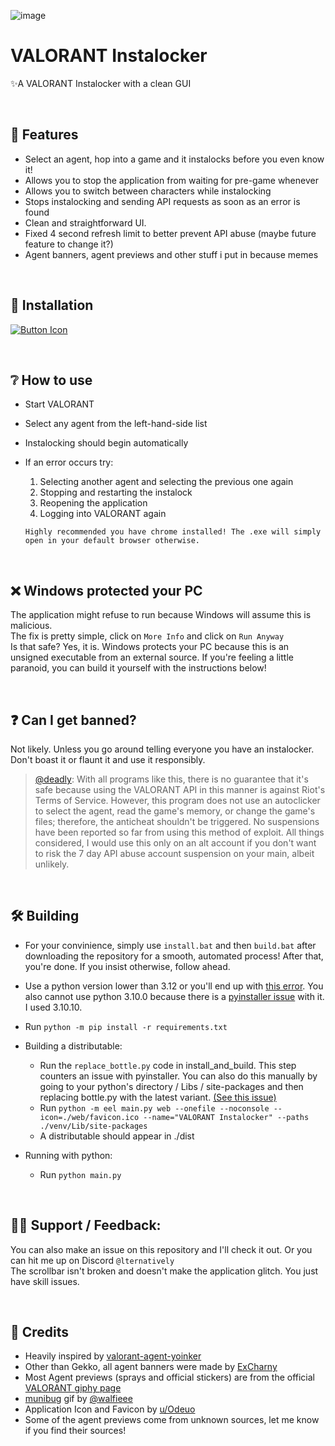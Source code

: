 
![image](https://github.com/SuppliedOrange/VALORANT-Instalocker/assets/70258998/000c238b-c72e-4682-abc6-90fca7d2cbda)

# VALORANT Instalocker
 ✨A VALORANT Instalocker with a clean GUI

<br>

## 🎡 Features

- Select an agent, hop into a game and it instalocks before you even know it!
- Allows you to stop the application from waiting for pre-game whenever
- Allows you to switch between characters while instalocking
- Stops instalocking and sending API requests as soon as an error is found
- Clean and straightforward UI.
- Fixed 4 second refresh limit to better prevent API abuse (maybe future feature to change it?)
- Agent banners, agent previews and other stuff i put in because memes

<br>

## 📩 Installation
[Link]: https://github.com/SuppliedOrange/VALORANT-Instalocker/releases/latest 'Latest Release'
[Button Icon]: https://img.shields.io/badge/Releases-EF2D5E?style=for-the-badge&logoColor=white&logo=DocuSign
[![Button Icon]][Link]


<br>

## ❔ How to use

- Start VALORANT
- Select any agent from the left-hand-side list
- Instalocking should begin automatically

- If an error occurs try:
    1) Selecting another agent and selecting the previous one again
    2) Stopping and restarting the instalock
    3) Reopening the application
    4) Logging into VALORANT again

    `Highly recommended you have chrome installed! The .exe will simply open in your default browser otherwise.`

<br>

## ❌ Windows protected your PC
The application might refuse to run because Windows will assume this is malicious.
<br>
The fix is pretty simple, click on `More Info` and click on `Run Anyway`
<br>
Is that safe? Yes, it is. Windows protects your PC because this is an unsigned executable from an external source. If you're feeling a little paranoid, you can build it yourself with the instructions below!

<br>

## ❓ Can I get banned?

Not likely. Unless you go around telling everyone you have an instalocker. Don't boast it or flaunt it and use it responsibly.
<br>
> [@deadly](https://github.com/deadly): With all programs like this, there is no guarantee that it's safe because using the VALORANT API in this manner is against Riot's Terms of Service. However, this program does not use an autoclicker to select the agent, read the game's memory, or change the game's files; therefore, the anticheat shouldn't be triggered. No suspensions have been reported so far from using this method of exploit. All things considered, I would use this only on an alt account if you don't want to risk the 7 day API abuse account suspension on your main, albeit unlikely. 

<br>

## 🛠 Building 

- For your convinience, simply use `install.bat` and then `build.bat` after downloading the repository for a smooth, automated process! After that, you're done. If you insist otherwise, follow ahead.

- Use a python version lower than 3.12 or you'll end up with [this error](https://stackoverflow.com/questions/77232001/python-eel-module-unable-to-use-import-bottle-ext-websocket-as-wbs-modulenotfoun). You also cannot use python 3.10.0 because there is a [pyinstaller issue](https://github.com/pyinstaller/pyinstaller/issues/6301) with it. I used 3.10.10.

- Run `python -m pip install -r requirements.txt`

- Building a distributable:
    <br>
    - Run the `replace_bottle.py` code in install_and_build. This step counters an issue with pyinstaller. You can also do this manually by going to your python's directory / Libs / site-packages and then replacing bottle.py with the latest variant. [(See this issue)](https://github.com/SuppliedOrange/VALORANT-Instalocker/issues/3)
    - Run `python -m eel main.py web --onefile --noconsole --icon=./web/favicon.ico --name="VALORANT Instalocker" --paths ./venv/Lib/site-packages`
    - A distributable should appear in ./dist

- Running with python: 
    <br>
    - Run `python main.py`

<br>

## 🤷‍♀️ Support / Feedback:

You can also make an issue on this repository and I'll check it out. Or you can hit me up on Discord `@lternatively` <br>
The scrollbar isn't broken and doesn't make the application glitch. You just have skill issues.

<br>

## 📰 Credits

- Heavily inspired by [valorant-agent-yoinker](https://github.com/deadly/valorant-agent-yoinker)
- Other than Gekko, all agent banners were made by [ExCharny](https://www.deviantart.com/excharny)
- Most Agent previews (sprays and official stickers) are from the official [VALORANT giphy page](https://giphy.com/playvalorant)
- [munibug](https://www.twitch.tv/munibug) gif by [@walfieee](https://twitter.com/walfieee)
- Application Icon and Favicon by [u/Odeuo](https://www.reddit.com/user/Odeuo/)
- Some of the agent previews come from unknown sources, let me know if you find their sources!
